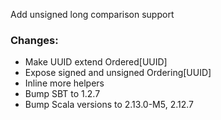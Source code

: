 Add unsigned long comparison support

### Changes:
- Make UUID extend Ordered[UUID]
- Expose signed and unsigned Ordering[UUID]
- Inline more helpers
- Bump SBT to 1.2.7
- Bump Scala versions to 2.13.0-M5, 2.12.7
